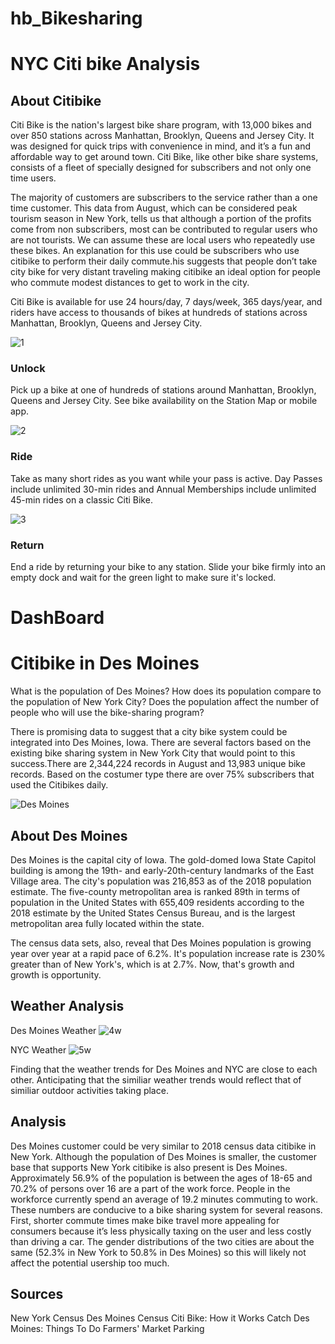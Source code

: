 # hb_Bikesharing

# NYC Citi bike  Analysis
## About Citibike

Citi Bike is the nation's largest bike share program, with 13,000 bikes and over 850 stations across Manhattan, Brooklyn, Queens and Jersey City. It was designed for quick trips with convenience in mind, and it’s a fun and affordable way to get around town.
Citi Bike, like other bike share systems, consists of a fleet of specially designed for subscribers and not only one time users. 

The majority of customers are subscribers to the service rather than a one time customer. This data from August, which can be considered peak tourism season in New York, tells us that although a portion of the profits come from non subscribers, most can be contributed to regular users who are not tourists. We can assume these are local users who repeatedly use these bikes. An explanation for this use could be subscribers who use citibike to perform their daily commute.his suggests that people don’t take city bike for very distant traveling making citibike an ideal option for people who commute modest distances to get to work in the city.

Citi Bike is available for use 24 hours/day, 7 days/week, 365 days/year, and riders have access to thousands of bikes at hundreds of stations across Manhattan, Brooklyn, Queens and Jersey City.

![1](https://github.com/hbostanchi/hb_Bikesharing/blob/master/png/Picture1.png)
### Unlock
Pick up a bike at one of hundreds of stations around Manhattan, Brooklyn, Queens and Jersey City. See bike availability on the Station Map or mobile app.


![2](https://github.com/hbostanchi/hb_Bikesharing/blob/master/png/Picture2.png)
### Ride
Take as many short rides as you want while your pass is active. Day Passes include unlimited 30-min rides and Annual Memberships include unlimited 45-min rides on a classic Citi Bike.

![3](https://github.com/hbostanchi/hb_Bikesharing/blob/master/png/Picture3.png)
### Return
End a ride by returning your bike to any station. Slide your bike firmly into an empty dock and wait for the green light to make sure it's locked.

# DashBoard
[](https://public.tableau.com/profile/halleh#!/vizhome/halleh-Bostanchi_ch14/NYCCITIBIKE?publish=yes)

# Citibike in Des Moines
What is the population of Des Moines? How does its population compare to the population of New York City? Does the population affect the number of people who will use the bike-sharing program?

There is promising data to suggest that a city bike system could be integrated into Des Moines, Iowa. There are several factors based on the existing bike sharing system in New York City that would point to this success.There are 2,344,224 records in August and 13,983 unique bike records. Based on the costumer type there are over 75% subscribers that used the Citibikes daily.

![Des Moines ](https://github.com/hbostanchi/hb_Bikesharing/blob/master/png/Des_Moines_Montage.jpg)

## About Des Moines
Des Moines is the capital city of Iowa. The gold-domed Iowa State Capitol building is among the 19th- and early-20th-century landmarks of the East Village area. The city's population was 216,853 as of the 2018 population estimate. The five-county metropolitan area is ranked 89th in terms of population in the United States with 655,409 residents according to the 2018 estimate by the United States Census Bureau, and is the largest metropolitan area fully located within the state. 

The census data sets, also, reveal that Des Moines population is growing year over year at a rapid pace of 6.2%. It's population increase rate is 230% greater than of New York's, which is at 2.7%. Now, that's growth and growth is opportunity.

## Weather Analysis

Des Moines Weather 
![4w](https://github.com/hbostanchi/hb_Bikesharing/blob/master/png/4%20W.png)

NYC Weather
![5w](https://github.com/hbostanchi/hb_Bikesharing/blob/master/png/5%20W.png)

Finding that the weather trends for Des Moines and NYC are close to each other. Anticipating that the similiar weather trends would reflect that of similiar outdoor activities taking place. 

## Analysis
Des Moines customer could be very similar to  2018 census data citibike in New York. Although the population of Des Moines is smaller, the customer base that supports New York citibike is also present is Des Moines. Approximately 56.9% of the population is between the ages of 18-65 and 70.2% of persons over 16 are a part of the work force. People in the workforce currently spend an average of 19.2 minutes commuting to work. These numbers are conducive to a bike sharing system for several reasons. First, shorter commute times make bike travel more appealing for consumers because it’s less physically taxing on the user and less costly than driving a car. The gender distributions of the two cities are about the same (52.3% in New York to 50.8% in Des Moines) so this will likely not affect the potential usership too much. 


## Sources
New York Census
Des Moines Census
Citi Bike: How it Works
Catch Des Moines: Things To Do
Farmers' Market Parking

